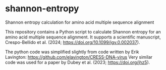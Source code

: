 # shannon-entropy
Shannon entropy calculation for amino acid multiple sequence alignment

This repository contains a Python script to calculate Shannon entropy for an amino acid multiple sequence alignment.
It supports a scientific manuscript,
Crespo-Bellido et al. (2024; https://doi.org/10.1099/jgv.0.002037).

The python code was simplified slightly
from code written by Erik Lavington:
https://github.com/elavington/CRESS-DNA-virus
Very similar code was used
for a paper by Dubey et al. (2023; https://doi.org/jhz5).
